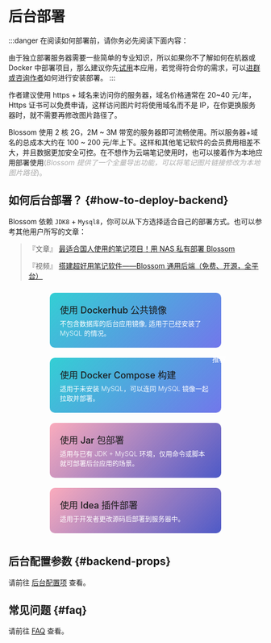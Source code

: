 <script setup lang="ts">
import { onMounted } from 'vue'
import { useRouter,withBase } from 'vitepress'
import { info } from '../../scripts/stat-api'

onMounted(() => {
  info()
})

const router = useRouter()

const toRoute = (route) => {
  router.go(withBase(route))
}

</script>

# 后台部署

:::danger 在阅读如何部署前，请你务必先阅读下面内容：

由于独立部署服务器需要一些简单的专业知识，所以如果你不了解如何在机器或 Docker 中部署项目，那么建议你先[试用](../tryuse)本应用，若觉得符合你的需求，可以[进群或咨询作者](../about/contact)如何进行安装部署。
:::

作者建议使用 https + 域名来访问你的服务器，域名价格通常在 20~40 元/年，Https 证书可以免费申请，这样访问图片时将使用域名而不是 IP，在你更换服务器时，就不需要再修改图片路径了。

Blossom 使用 2 核 2G，2M ~ 3M 带宽的服务器即可流畅使用。所以服务器+域名的总成本大约在 100 ~ 200 元/年上下。这样和其他笔记软件的会员费用相差不大，并且数据更加安全可控。在不想作为云端笔记使用时，也可以接着作为本地应用部署使用<span style="color:#A9A9A9">(_Blossom 提供了一个全量导出功能，可以将笔记图片链接修改为本地图片路径_)。</span>

## 如何后台部署？ {#how-to-deploy-backend}

Blossom 依赖 `JDK8` + `Mysql8`，你可以从下方选择适合自己的部署方式。也可以参考其他用户所写的文章：

> 『文章』 [最适合国人使用的笔记项目！用 NAS 私有部署 Blossom](https://mp.weixin.qq.com/s/xqwbO6jaJhXgSmZJMEDPNA)
>
> 『视频』 [搭建超好用笔记软件——Blossom 通用后端（免费、开源，全平台）](https://www.bilibili.com/video/BV1fC4y1c7iQ/)

<div class="deploy-type">
  <div class="item docker" @click="toRoute('/guide/deploy/backend-docker')">
    <div class="title">使用 Dockerhub 公共镜像</div>
    <p class="desc">不包含数据库的后台应用镜像, 适用于已经安装了 MySQL 的情况。</p>
  </div>
  <div class="item docker" @click="toRoute('/guide/deploy/backend-docker-compose')">
    <div class="title">使用 Docker Compose 构建</div>
    <p class="desc">适用于未安装 MySQL，可以连同 MySQL 镜像一起拉取并部署。</p>
    <div class="tag">推荐</div>
  </div>
</div>

<div class="deploy-type">
  <div class="item idea" @click="toRoute('/guide/deploy/backend-jar')">
    <div class="title">使用 Jar 包部署</div>
    <p class="desc">适用与已有 JDK + MySQL 环境，仅用命令或脚本就可部署后台应用的场景。</p>
  </div>
  <div class="item idea" @click="toRoute('/guide/deploy/backend-idea')">
    <div class="title">使用 Idea 插件部署</div>
    <p class="desc">适用于开发者更改源码后部署到服务器中。</p>
  </div>
</div>

<div class="deploy-type">
</div>

## 后台配置参数 {#backend-props}

请前往 [后台配置项](./backend-props) 查看。

## 常见问题 {#faq}

请前往 [FAQ](./faq) 查看。

<style scoped>
.deploy-type {
  display: flex;
  flex-direction: row;
  justify-content: space-around;
  align-content: flex-start;
  flex-wrap: wrap;
}

.deploy-type .item {
  border-radius: 10px;
  width: 300px;
  padding: 20px;
  margin: 10px 0;
  transition: 0.3s;
  cursor: pointer;
  transition: box-shadow 0.3s;
  position: relative;
}

.deploy-type .item:hover {
  box-shadow: 0 0 5px #939393;
}

.deploy-type .item .title {
  font-size: 18px;
  font-weight:500;
}

.deploy-type .item .tag {
  position: absolute;
  font-size:14px;
  top:-10px;
  right:-20px;
  color: #FFFFFF;
  padding: 2px 10px;
  background-color:var(--vp-c-indigo-3);
  border-radius: 20px;
}

.deploy-type .desc {
  font-size: 13px;
  color: #FFFFFF;
  margin:5px 0 0 0;
  font-weight:300;
}


.deploy-type .docker {
  background: #1C8DEA2D;
  background-image:linear-gradient(135deg,#33CFD4,#5151E5C0);
}

.deploy-type .idea {
  background: #D333561E;
  background-image:linear-gradient(135deg,#FD658673,#0D24B9B9);

}
</style>
